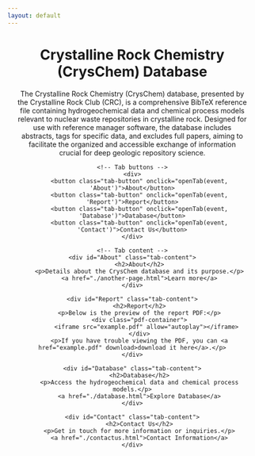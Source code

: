```yaml
---
layout: default
---
```


<div class="container">
    <h1>Crystalline Rock Chemistry (CrysChem) Database</h1>
    <p>The Crystalline Rock Chemistry (CrysChem) database, presented by the Crystalline Rock Club (CRC), is a comprehensive BibTeX reference file containing hydrogeochemical data and chemical process models relevant to nuclear waste repositories in crystalline rock. Designed for use with reference manager software, the database includes abstracts, tags for specific data, and excludes full papers, aiming to facilitate the organized and accessible exchange of information crucial for deep geologic repository science.</p>

    <!-- Tab buttons -->
    <div>
        <button class="tab-button" onclick="openTab(event, 'About')">About</button>
        <button class="tab-button" onclick="openTab(event, 'Report')">Report</button>
        <button class="tab-button" onclick="openTab(event, 'Database')">Database</button>
        <button class="tab-button" onclick="openTab(event, 'Contact')">Contact Us</button>
    </div>

    <!-- Tab content -->
    <div id="About" class="tab-content">
        <h2>About</h2>
        <p>Details about the CrysChem database and its purpose.</p>
        <a href="./another-page.html">Learn more</a>
    </div>

    <div id="Report" class="tab-content">
        <h2>Report</h2>
        <p>Below is the preview of the report PDF:</p>
        <div class="pdf-container">
            <iframe src="example.pdf" allow="autoplay"></iframe>
        </div>
        <p>If you have trouble viewing the PDF, you can <a href="example.pdf" download>download it here</a>.</p>
    </div>

    <div id="Database" class="tab-content">
        <h2>Database</h2>
        <p>Access the hydrogeochemical data and chemical process models.</p>
        <a href="./database.html">Explore Database</a>
    </div>

    <div id="Contact" class="tab-content">
        <h2>Contact Us</h2>
        <p>Get in touch for more information or inquiries.</p>
        <a href="./contactus.html">Contact Information</a>
    </div>
</div>

<style>
    .container {
        text-align: center;
        margin: 20px;
    }
    .tab-content {
        display: none; /* Hide all tab content by default */
        margin-top: 20px;
    }
    .tab-button {
        padding: 10px 20px;
        cursor: pointer;
        background-color: #f1f1f1;
        border: none;
        border-bottom: 2px solid transparent;
        transition: background-color 0.3s;
        margin: 5px;
    }
    .tab-button:hover {
        background-color: #ddd;
    }
    .active {
        background-color: #fff;
        border-bottom: 2px solid #007bff; /* Active tab color */
    }
    .pdf-container {
        width: 100%;
        height: 600px; /* Adjust height as needed */
        border: 1px solid #ccc;
        overflow: hidden;
        margin-top: 20px;
    }
    iframe {
        width: 100%;
        height: 100%;
        border: none;
    }
</style>

<script>
    // Function to open a tab
    function openTab(evt, tabName) {
        // Hide all tab content
        var i, tabcontent, tabbuttons;
        tabcontent = document.getElementsByClassName("tab-content");
        for (i = 0; i < tabcontent.length; i++) {
            tabcontent[i].style.display = "none";
        }

        // Remove the active class from all buttons
        tabbuttons = document.getElementsByClassName("tab-button");
        for (i = 0; i < tabbuttons.length; i++) {
            tabbuttons[i].className = tabbuttons[i].className.replace(" active", "");
        }

        // Show the current tab and add an "active" class to the button that opened the tab
        document.getElementById(tabName).style.display = "block";
        evt.currentTarget.className += " active";
    }

    // Open the first tab by default
    document.addEventListener("DOMContentLoaded", function() {
        document.querySelector(".tab-button").click();
    });
</script

    // Open the first tab by default
    document.addEventListener("DOMContentLoaded", function() {
        document.querySelector(".tab-button").click();
    });
</script>
